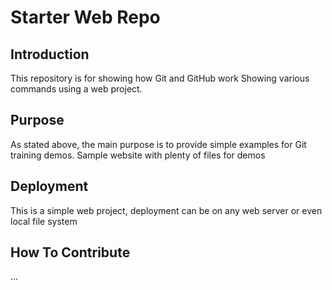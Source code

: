 # Starter Web Repo
## Introduction
This repository is for showing how Git and GitHub work
Showing various commands using a web project.
## Purpose

As stated above, the main purpose is to provide simple examples for Git training demos.
Sample website with plenty of files for demos

## Deployment

This is a simple web project, deployment can be on any web server or even local file system

## How To Contribute

...
